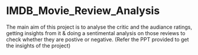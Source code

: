 # IMDB_Movie_Review_Analysis
The main aim of this project is to analyse the critic and the audiance ratings, getting insights from it & doing a sentimental analysis on those reviews to check whether they are postive or negative. 
(Refer the PPT provided to get the insights of the project)
